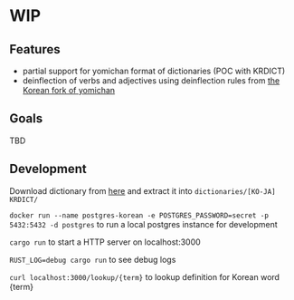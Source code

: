 # WIP
## Features
- partial support for yomichan format of dictionaries (POC with KRDICT)
- deinflection of verbs and adjectives using deinflection rules from [the Korean fork of yomichan](https://github.com/Lyroxide/yomichan-korean/blob/master/ext/data/deinflect.json)

## Goals
TBD

## Development
Download dictionary from [here](https://github.com/Lyroxide/yomichan-korean#dictionaries) and extract it into `dictionaries/[KO-JA] KRDICT/`

`docker run --name postgres-korean -e POSTGRES_PASSWORD=secret -p 5432:5432 -d postgres` to run a local postgres instance for development

`cargo run` to start a HTTP server on localhost:3000

`RUST_LOG=debug cargo run` to see debug logs

`curl localhost:3000/lookup/{term}` to lookup definition for Korean word {term}